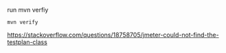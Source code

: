 run mvn verfiy

```
mvn verify
```

https://stackoverflow.com/questions/18758705/jmeter-could-not-find-the-testplan-class
